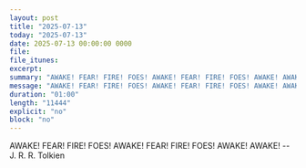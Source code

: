 ```yaml
---
layout: post
title: "2025-07-13"
today: "2025-07-13"
date: 2025-07-13 00:00:00 0000
file:
file_itunes:
excerpt:
summary: "AWAKE! FEAR! FIRE! FOES! AWAKE! FEAR! FIRE! FOES! AWAKE! AWAKE! -- J. R. R. Tolkien"
message: "AWAKE! FEAR! FIRE! FOES! AWAKE! FEAR! FIRE! FOES! AWAKE! AWAKE! -- J. R. R. Tolkien"
duration: "01:00"
length: "11444"
explicit: "no"
block: "no"
---
```

AWAKE! FEAR! FIRE! FOES! AWAKE! FEAR! FIRE! FOES! AWAKE! AWAKE! -- J. R. R. Tolkien

